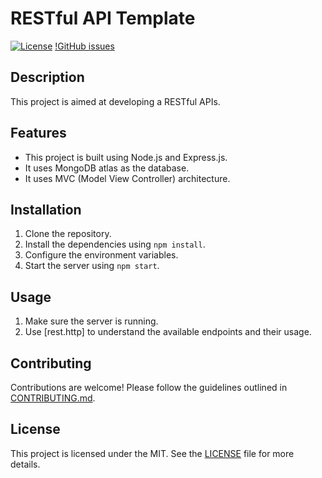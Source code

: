 # RESTful API Template

[![License](https://img.shields.io/badge/License-MIT-blue.svg)](https://opensource.org/licenses/MIT)
[!GitHub issues](https://img.shields.io/github/issues/zaineel/nodeJS_mongoose)

## Description

This project is aimed at developing a RESTful APIs.

## Features

- This project is built using Node.js and Express.js.
- It uses MongoDB atlas as the database.
- It uses MVC (Model View Controller) architecture.

## Installation

1. Clone the repository.
2. Install the dependencies using `npm install`.
3. Configure the environment variables.
4. Start the server using `npm start`.

## Usage

1. Make sure the server is running.
2. Use [rest.http] to understand the available endpoints and their usage.

## Contributing

Contributions are welcome! Please follow the guidelines outlined in [CONTRIBUTING.md](link-to-contributing-guidelines).

## License

This project is licensed under the MIT. See the [LICENSE](link-to-license-file) file for more details.

